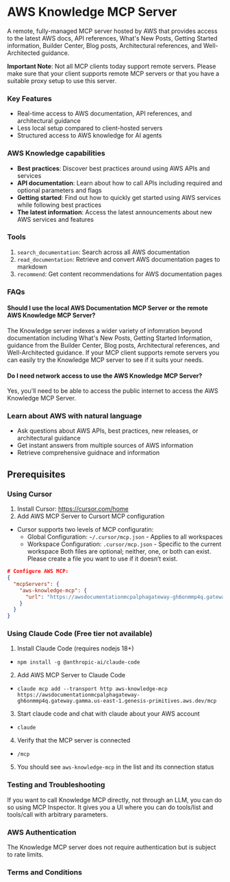 # AWS Knowledge MCP Server

A remote, fully-managed MCP server hosted by AWS that provides access to the latest AWS docs, API references, What's New Posts, Getting Started information, Builder Center, Blog posts, Architectural references, and Well-Architected guidance. 

**Important Note**: Not all MCP clients today support remote servers. Please make sure that your client supports remote MCP servers or that you have a suitable proxy setup to use this server. 

### Key Features
- Real-time access to AWS documentation, API references, and architectural guidance
- Less local setup compared to client-hosted servers
- Structured access to AWS knowledge for AI agents

### AWS Knowledge capabilities
- **Best practices**: Discover best practices around using AWS APIs and services
- **API documentation**: Learn about how to call APIs including required and optional parameters and flags 
- **Getting started**: Find out how to quickly get started using AWS services while following best practices
- **The latest information**: Access the latest announcements about new AWS services and features 

### Tools 
1. `search_documentation`: Search across all AWS documentation
2. `read_documentation`: Retrieve and convert AWS documentation pages to markdown
3. `recommend`: Get content recommendations for AWS documentation pages

### FAQs
#### Should I use the local AWS Documentation MCP Server or the remote AWS Knowledge MCP Server? 

The Knowledge server indexes a wider variety of infomration beyond documentation including What's New Posts, Getting Started Information, guidance from the Builder Center, Blog posts, Architectural references, and Well-Architected guidance. If your MCP client supports remote servers you can easily try the Knowledge MCP server to see if it suits your needs. 

#### Do I need network access to use the AWS Knowledge MCP Server? 
Yes, you'll need to be able to access the public internet to access the AWS Knowledge MCP Server. 

### Learn about AWS with natural language

- Ask questions about AWS APIs, best practices, new releases, or architectural guidance 
- Get instant answers from multiple sources of AWS information 
- Retrieve comprehensive guidnace and information  

## Prerequisites

### Using Cursor
1. Install Cursor: https://cursor.com/home
2. Add AWS MCP Server to Cursort MCP configuration
  - Cursor supports two levels of MCP configuratin:
    - Global Configuration: `~/.cursor/mcp.json` - Applies to all workspaces
    - Workspace Configuration: `.cursor/mcp.json` - Specific to the current workspace
    Both files are optional; neither, one, or both can exist. Please create a file you want to use if it doesn’t exist.

```json
# Configure AWS MCP:
{
  "mcpServers": {
    "aws-knowledge-mcp": {
      "url": "https://awsdocumentationmcpalphagateway-gh6onmmp4q.gateway.gamma.us-east-1.genesis-primitives.aws.dev/mcp"
    }
  }
}
```

###  Using Claude Code (Free tier not available)
1. Install Claude Code (requires nodejs 18+)
  - `npm install -g @anthropic-ai/claude-code`
2. Add AWS MCP Server to Claude Code
  - `claude mcp add --transport http aws-knowledge-mcp https://awsdocumentationmcpalphagateway-gh6onmmp4q.gateway.gamma.us-east-1.genesis-primitives.aws.dev/mcp`
3. Start claude code and chat with claude about your AWS account
  - `claude`
4. Verify that the MCP server is connected
  - `/mcp`
5. You should see `aws-knowledge-mcp` in the list and its connection status

### Testing and Troubleshooting
If you want to call Knowledge MCP directly, not through an LLM, you can do so using MCP Inspector. It gives you a UI where you can do tools/list and tools/call with arbitrary parameters.

### AWS Authentication

The Knowledge MCP server does not require authentication but is subject to rate limits.

### Terms and Conditions  
